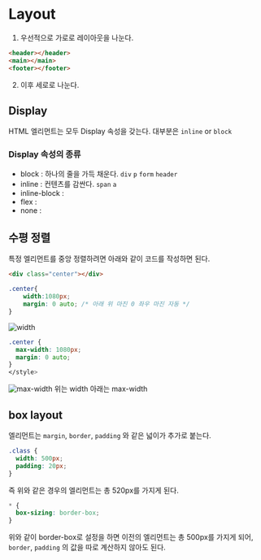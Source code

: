 # Layout

1. 우선적으로 가로로 레이아웃을 나눈다.  

```HTML
<header></header>
<main></main>
<footer></footer>
```

2. 이후 세로로 나눈다.


## Display

HTML 엘리먼트는 모두 Display 속성을 갖는다. 대부분은 `inline` or `block`

### Display 속성의 종류 

* block : 하나의 줄을 가득 채운다. `div` `p` `form` `header` 
* inline : 컨텐츠를 감싼다. `span` `a`
* inline-block : 
* flex :
* none :

## 수평 정렬  
특정 엘리먼트를 중앙 정렬하려면 아래와 같이 코드를 작성하면 된다. 

```html
<div class="center"></div>
```

```CSS 
.center{
    width:1080px;
    margin: 0 auto; /* 아래 위 마진 0 좌우 마진 자동 */ 
}
```

![width](../img/scroll.png)

```CSS
.center {
  max-width: 1080px;
  margin: 0 auto;
}
</style>
```

![max-width](../img/maxwidth.png)
위는 width 아래는 max-width

## box layout 

엘리먼트는 `margin`, `border`, `padding` 와 같은 넓이가 추가로 붙는다. 

```CSS
.class {
  width: 500px;
  padding: 20px;
}
``` 
즉 위와 같은 경우의 엘리먼트는 총 520px를 가지게 된다.

```CSS
* {
  box-sizing: border-box;
}
```

위와 같이 border-box로 설정을 하면 이전의 엘리먼트는 총 500px를 가지게 되어, `border`, `padding` 의 값을 따로 계산하지 않아도 된다.
